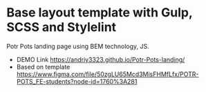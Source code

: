 # Base layout template with Gulp, SCSS and Stylelint

Potr Pots landing page using BEM technology, JS.
 - DEMO Link https://andriy3323.github.io/Potr-Pots-landing/
 - Based on template https://www.figma.com/file/50zgLU65Mcd3MisFHMfLfx/POTR-POTS_FE-students?node-id=1760%3A281
